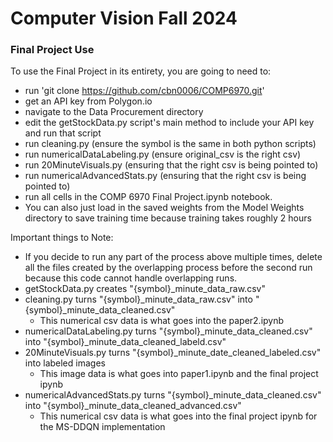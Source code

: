 # Computer Vision Fall 2024

### Final Project Use

To use the Final Project in its entirety, you are going to need to:

- run 'git clone https://github.com/cbn0006/COMP6970.git'
- get an API key from Polygon.io
- navigate to the Data Procurement directory
- edit the getStockData.py script's main method to include your API key and run that script
- run cleaning.py (ensure the symbol is the same in both python scripts)
- run numericalDataLabeling.py (ensure original_csv is the right csv)
- run 20MinuteVisuals.py (ensuring that the right csv is being pointed to)
- run numericalAdvancedStats.py (ensuring that the right csv is being pointed to)
- run all cells in the COMP 6970 Final Project.ipynb notebook.
- You can also just load in the saved weights from the Model Weights directory to save training time because training takes roughly 2 hours


Important things to Note:
- If you decide to run any part of the process above multiple times, delete all the files created by the overlapping process before the second run because this code cannot handle overlapping runs.
- getStockData.py creates "{symbol}_minute_data_raw.csv"
- cleaning.py turns "{symbol}_minute_data_raw.csv" into "{symbol}_minute_data_cleaned.csv"
  - This numerical csv data is what goes into the paper2.ipynb
- numericalDataLabeling.py turns "{symbol}_minute_data_cleaned.csv" into "{symbol}_minute_data_cleaned_labeld.csv"
- 20MinuteVisuals.py turns "{symbol}_minute_date_cleaned_labeled.csv" into labeled images
  - This image data is what goes into paper1.ipynb and the final project ipynb
- numericalAdvancedStats.py turns "{symbol}_minute_data_cleaned.csv" into "{symbol}_minute_data_cleaned_advanced.csv"
  - This numerical csv data is what goes into the final project ipynb for the MS-DDQN implementation
